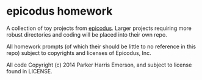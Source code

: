 epicodus homework
======================================

A collection of toy projects from [epicodus](http://www.learnhowtoprogram.com). Larger projects requiring more robust directories and coding will be placed into their own repo.

All homework prompts (of which their should be little to no reference in this repo) subject to copyrights and licenses of Epicodus, Inc.

All code Copyright (c) 2014 Parker Harris Emerson, and subject to license found in LICENSE.
